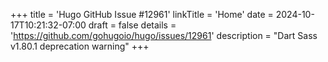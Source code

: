 +++
title = 'Hugo GitHub Issue #12961'
linkTitle = 'Home'
date = 2024-10-17T10:21:32-07:00
draft = false
details = 'https://github.com/gohugoio/hugo/issues/12961'
description = "Dart Sass v1.80.1 deprecation warning"
+++

